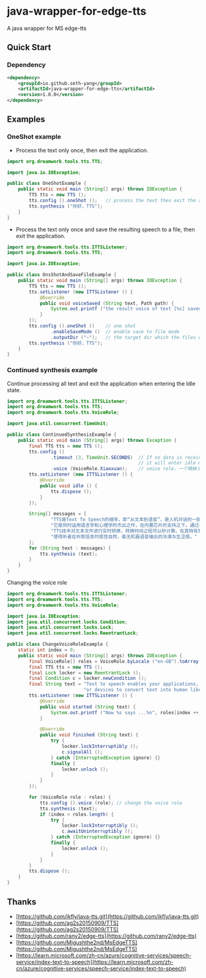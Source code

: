 # java-wrapper-for-edge-tts
A java wrapper for MS edge-tts

## Quick Start
### Dependency
```xml
<dependency>
    <groupId>io.github.seth-yang</groupId>
    <artifactId>java-wrapper-for-edge-tts</artifactId>
    <version>1.0.0</version>
</dependency>
```
## Examples

### OneShot example

- Process the text only once, then exit the application.
```java
import org.dreamwork.tools.tts.TTS;

import java.io.IOException;

public class OneShotExample {
    public static void main (String[] args) throws IOException {
        TTS tts = new TTS ();
        tts.config ().oneShot ();   // process the text then exit the application.
        tts.synthesis ("你好，TTS");
    }
}
```

- Process the text only once and save the resulting speech to a file, then exit the application.
```java
import org.dreamwork.tools.tts.ITTSListener;
import org.dreamwork.tools.tts.TTS;

import java.io.IOException;

public class OnsShotAndSaveFileExample {
    public static void main (String[] args) throws IOException {
        TTS tts = new TTS ();
        tts.setListener (new ITTSListener () {
            @Override
            public void voiceSaved (String text, Path path) {
                System.out.printf ("the result voice of text [%s] saved in %s%n", text, path);
            }
        });
        tts.config ().oneShot ()    // one shot
                .enableSaveMode ()  // enable save to file mode
                .outputDir ("~");   // the target dir which the files will be saved
        tts.synthesis ("你好，TTS");
    }
}
```

### Continued synthesis example
Continue processing all text and exit the application when entering the Idle state.
```java
import org.dreamwork.tools.tts.ITTSListener;
import org.dreamwork.tools.tts.TTS;
import org.dreamwork.tools.tts.VoiceRole;

import java.util.concurrent.TimeUnit;

public class ContinuedSynthesisExample {
    public static void main (String[] args) throws Exception {
        final TTS tts = new TTS ();
        tts.config ()
                .timeout (3, TimeUnit.SECONDS)  // If no data is received from the server after this time, 
                                                // it will enter idle mode
                .voice (VoiceRole.Xiaoxuan);    // voice role，一个萌妹子. A cute chinese girl.
        tts.setListener (new ITTSListener () {
            @Override
            public void idle () {
                tts.dispose ();
            }
        });

        String[] messages = {
                "TTS是Text To Speech的缩写，即“从文本到语音”，是人机对话的一部分，让机器能够说话",
                "它是同时运用语言学和心理学的杰出之作，在内置芯片的支持之下，通过神经网络的设计，把文字智能地转化为自然语音流。",
                "TTS技术对文本文件进行实时转换，转换时间之短可以秒计算。在其特有智能语音控制器作用下，文本输出的语音音律流畅，",
                "使得听者在听取信息时感觉自然，毫无机器语音输出的冷漠与生涩感。"
        };
        for (String text : messages) {
            tts.synthesis (text);
        }
    }
}
```
Changing the voice role
```java
import org.dreamwork.tools.tts.ITTSListener;
import org.dreamwork.tools.tts.TTS;
import org.dreamwork.tools.tts.VoiceRole;

import java.io.IOException;
import java.util.concurrent.locks.Condition;
import java.util.concurrent.locks.Lock;
import java.util.concurrent.locks.ReentrantLock;

public class ChangeVoiceRoleExample {
    static int index = 0;
    public static void main (String[] args) throws IOException {
        final VoiceRole[] roles = VoiceRole.byLocale ("en-GB").toArray (new VoiceRole[0]);
        final TTS tts = new TTS ();
        final Lock locker = new ReentrantLock ();
        final Condition c = locker.newCondition ();
        final String text = "Text to speech enables your applications, tools, " +
                            "or devices to convert text into human like synthesized speech.";
        tts.setListener (new ITTSListener () {
            @Override
            public void started (String text) {
                System.out.printf ("Now %s says ...%n", roles[index ++]);
            }

            @Override
            public void finished (String text) {
                try {
                    locker.lockInterruptibly ();
                    c.signalAll ();
                } catch (InterruptedException ignore) {}
                finally {
                    locker.unlock ();
                }
            }
        });

        for (VoiceRole role : roles) {
            tts.config ().voice (role); // change the voice role
            tts.synthesis (text);
            if (index < roles.length) {
                try {
                    locker.lockInterruptibly ();
                    c.awaitUninterruptibly ();
                } catch (InterruptedException ignore) {}
                finally {
                    locker.unlock ();
                }
            }
        }
        tts.dispose ();
    }
}
```
## Thanks
- [https://github.com/ikfly/java-tts.git](https://github.com/ikfly/java-tts.git)
- [https://github.com/ag2s20150909/TTS](https://github.com/ag2s20150909/TTS)
- [https://github.com/rany2/edge-tts](https://github.com/rany2/edge-tts)
- [https://github.com/Migushthe2nd/MsEdgeTTS](https://github.com/Migushthe2nd/MsEdgeTTS)
- [https://learn.microsoft.com/zh-cn/azure/cognitive-services/speech-service/index-text-to-speech](https://learn.microsoft.com/zh-cn/azure/cognitive-services/speech-service/index-text-to-speech)